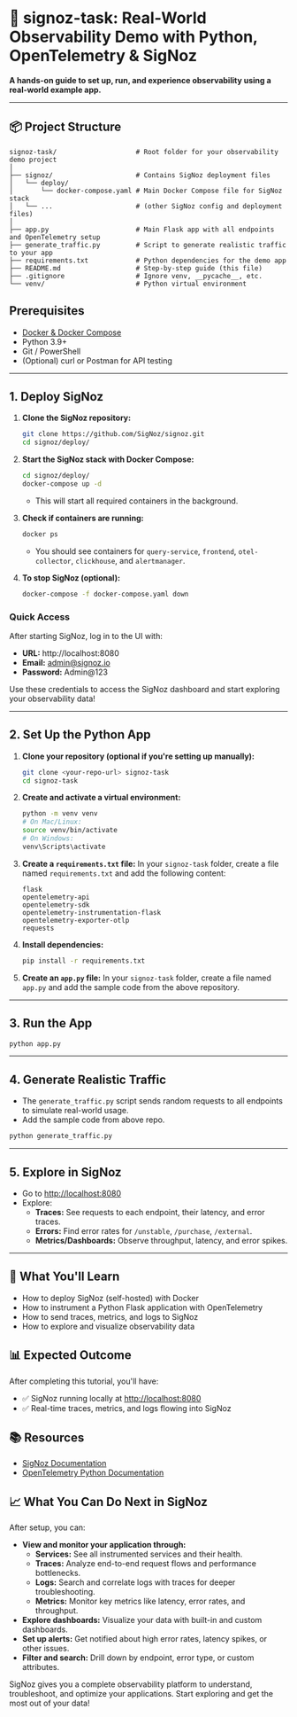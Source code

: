 # 🚀 signoz-task: Real-World Observability Demo with Python, OpenTelemetry & SigNoz

**A hands-on guide to set up, run, and experience observability using a real-world example app.**

---

## 📦 Project Structure

```
signoz-task/                    # Root folder for your observability demo project
│
├── signoz/                     # Contains SigNoz deployment files
│   └── deploy/
│       └── docker-compose.yaml # Main Docker Compose file for SigNoz stack
│   └── ...                     # (other SigNoz config and deployment files)
│
├── app.py                      # Main Flask app with all endpoints and OpenTelemetry setup
├── generate_traffic.py         # Script to generate realistic traffic to your app
├── requirements.txt            # Python dependencies for the demo app
├── README.md                   # Step-by-step guide (this file)
├── .gitignore                  # Ignore venv, __pycache__, etc.
└── venv/                       # Python virtual environment
```

##  Prerequisites

- [Docker & Docker Compose](https://docs.docker.com/get-docker/)
- Python 3.9+
- Git / PowerShell
- (Optional) curl or Postman for API testing

---

## 1. Deploy SigNoz

1. **Clone the SigNoz repository:**
   ```bash
   git clone https://github.com/SigNoz/signoz.git
   cd signoz/deploy/
   ```

2. **Start the SigNoz stack with Docker Compose:**
   ```bash
   cd signoz/deploy/
   docker-compose up -d
   ```
   - This will start all required containers in the background.

3. **Check if containers are running:**
   ```bash
   docker ps
   ```
   - You should see containers for `query-service`, `frontend`, `otel-collector`, `clickhouse`, and `alertmanager`.

4. **To stop SigNoz (optional):**
   ```bash
   docker-compose -f docker-compose.yaml down
   ```

### Quick Access

After starting SigNoz, log in to the UI with:

- **URL:** http://localhost:8080
- **Email:** admin@signoz.io
- **Password:** Admin@123

Use these credentials to access the SigNoz dashboard and start exploring your observability data!

---


## 2. Set Up the Python App

1. **Clone your repository (optional if you're setting up manually):**
   ```bash
   git clone <your-repo-url> signoz-task
   cd signoz-task
   ```

2. **Create and activate a virtual environment:**
   ```bash
   python -m venv venv
   # On Mac/Linux:
   source venv/bin/activate
   # On Windows:
   venv\Scripts\activate
   ```

3. **Create a `requirements.txt` file:**
   In your `signoz-task` folder, create a file named `requirements.txt` and add the following content:
   ```
   flask
   opentelemetry-api
   opentelemetry-sdk
   opentelemetry-instrumentation-flask
   opentelemetry-exporter-otlp
   requests
   ```

4. **Install dependencies:**
   ```bash
   pip install -r requirements.txt
   ```

5. **Create an `app.py` file:**
   In your `signoz-task` folder, create a file named `app.py` and add the sample code from the above repository.

---

## 3. Run the App

```bash
python app.py
```

---

## 4. Generate Realistic Traffic

- The `generate_traffic.py` script sends random requests to all endpoints to simulate real-world usage.
- Add the sample code from above repo.

```bash
python generate_traffic.py
```

---

## 5. Explore in SigNoz

- Go to [http://localhost:8080](http://localhost:8080)
- Explore:
  - **Traces:** See requests to each endpoint, their latency, and error traces.
  - **Errors:** Find error rates for `/unstable`, `/purchase`, `/external`.
  - **Metrics/Dashboards:** Observe throughput, latency, and error spikes.

---

## 🎯 What You'll Learn

- How to deploy SigNoz (self-hosted) with Docker
- How to instrument a Python Flask application with OpenTelemetry
- How to send traces, metrics, and logs to SigNoz
- How to explore and visualize observability data

## 📊 Expected Outcome

After completing this tutorial, you'll have:
- ✅ SigNoz running locally at [http://localhost:8080](http://localhost:8080)
- ✅ Real-time traces, metrics, and logs flowing into SigNoz

## 📚 Resources

- [SigNoz Documentation](https://signoz.io/docs/)
- [OpenTelemetry Python Documentation](https://opentelemetry.io/docs/instrumentation/python/)

## 📈 What You Can Do Next in SigNoz

After setup, you can:
- **View and monitor your application through:**
  - **Services:** See all instrumented services and their health.
  - **Traces:** Analyze end-to-end request flows and performance bottlenecks.
  - **Logs:** Search and correlate logs with traces for deeper troubleshooting.
  - **Metrics:** Monitor key metrics like latency, error rates, and throughput.
- **Explore dashboards:** Visualize your data with built-in and custom dashboards.
- **Set up alerts:** Get notified about high error rates, latency spikes, or other issues.
- **Filter and search:** Drill down by endpoint, error type, or custom attributes.

SigNoz gives you a complete observability platform to understand, troubleshoot, and optimize your applications. Start exploring and get the most out of your data!